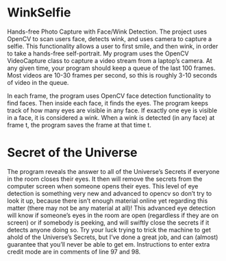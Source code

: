 # WinkSelfie
Hands-free Photo Capture with Face/Wink Detection. The project uses OpenCV to scan users face, detects wink, and uses camera to capture a selfie. This functionality allows a user to first smile, and then wink, in order to take a hands-free self-portrait.  My program uses the OpenCV VideoCapture class to capture a video stream from a laptop’s camera. At any given time, your program should keep a queue of the last 100 frames. Most videos are 10-30 frames per second, so this is roughly 3-10 seconds of video in the queue. 

In each frame, the program uses OpenCV face detection functionality to find faces. Then inside each face, it finds the eyes. The program keeps track of how many eyes are visible in any face. If exactly one eye is visible in a face, it is considered a wink. When a wink is detected (in any face) at frame t, the program saves the frame at that time t. 

# Secret of the Universe
The program reveals the answer to all of the Universe’s Secrets if everyone in the room closes their eyes.  It then will remove the secrets from the computer screen when someone opens their eyes. This level of eye detection is something very new and advanced to opencv so don’t try to look it up, because there isn’t enough material online yet regarding this matter (there may not be any material at all)! This advanced eye detection will know if someone’s eyes in the room are open (regardless if they are on screen) or if somebody is peeking, and will swiftly close the secrets if it detects anyone doing so.  Try your luck trying to trick the machine to get ahold of the Universe’s Secrets, but I’ve done a great job, and can (almost) guarantee that you’ll never be able to get em. Instructions to enter extra credit mode are in comments of line 97 and 98.
